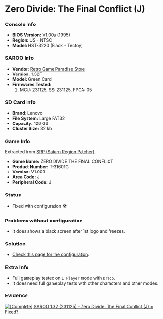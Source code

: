 # Zero Divide: The Final Conflict (J)

### Console Info

- <b>BIOS Version:</b> V1.00a (1995)
- <b>Region:</b> US - NTSC
- <b>Model:</b> HST-3220 (Black - Tectoy)

### SAROO Info

- <b>Vendor:</b> [Retro Game Paradise Store](https://s.click.aliexpress.com/e/_DlCqvfB)
- <b>Version:</b> 1.32F
- <b>Model:</b> Green Card
- <b>Firmwares Tested:</b>
  1. MCU: 231125, SS: 231125, FPGA: 05

### SD Card Info

- <b>Brand:</b> Lenovo
- <b>File System:</b> Large FAT32
- <b>Capacity:</b> 128 GB
- <b>Cluster Size:</b> 32 kb

### Game Info

Extracted from [SRP (Saturn Region Patcher)](https://segaxtreme.net/resources/saturn-region-patcher.81/download).

- <b>Game Name:</b> ZERO DIVIDE THE FINAL CONFLICT
- <b>Product Number:</b> T-31601G
- <b>Version:</b> V1.003
- <b>Area Code:</b> J
- <b>Peripheral Code:</b> J

### Status

- Fixed with configuration :hammer_and_wrench:

### Problems without configuration

- It does shows a black screen after 1st logo and freezes.

### Solution

- [Check this page for the configuration](https://github.com/williamdsw/saroo-configuration-list/tree/master/J/T-31601G/README.md).

### Extra Info

- Full gameplay tested on `1 Player` mode with `Draco`.
- It does need full gameplay tests with other characters and other modes.

### Evidence

[![[Complete] SAROO 1.32 (231125) - Zero Divide: The Final Conflict (J) = Fixed?](https://img.youtube.com/vi/3CKU4rAsNac/0.jpg)](https://www.youtube.com/watch?v=3CKU4rAsNac)
